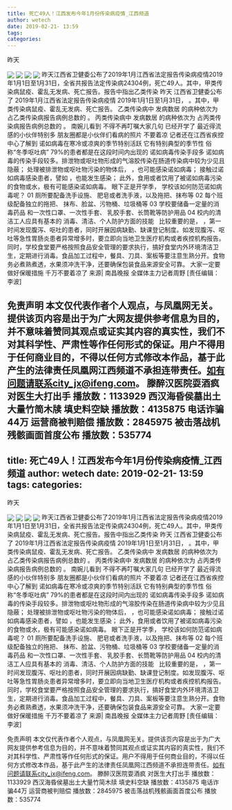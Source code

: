 ```yaml
---
title: 死亡49人！江西发布今年1月份传染病疫情_江西频道
author: wetech
date: 2019-02-21- 13:59
tags: 
categories: 
---
```

昨天
<!-- more -->
                
<img align="center" border="0" src="http://p0.ifengimg.com/fck/2019_08/00073807b99c49b_w1011_h715.jpg" />
                
<img align="center" border="0" src="http://p0.ifengimg.com/fck/2019_08/c2caad51b797005_w1080_h928.jpg" />
            
<img align="center" border="0" src="http://p0.ifengimg.com/fck/2019_08/15462bc37664aab_w1080_h300.jpg" />
<img align="center" border="0" src="http://p2.ifengimg.com/a/2016/0810/204c433878d5cf9size1_w16_h16.png" />
昨天江西省卫健委公布了2019年1月江西省法定报告传染病疫情2019年1月1日至1月31日，全省共报告法定传染病24304例，死亡49人。其中，甲类传染病鼠疫、霍乱无发病、死亡报告。报告中指出乙类传染
昨天
江西省卫健委公布了
2019年1月江西省法定报告传染病疫情
2019年1月1日至1月31日，
。其中，甲类传染病鼠疫、霍乱无发病、死亡报告。
乙类传染病中
发病数居
的病种依次为
占乙类传染病报告病例总数的
。
丙类传染病中
发病数居
的病种依次为
占丙类传染病报告病例总数的
。
南婉儿看到
不得不再叮嘱大家几句
已经开学了
最近得流感的小伙伴特别多
朋友圈都是小伙伴们看病的照片
不要着凉
记者还在江西省疾控中心了解到
诺如病毒在寒冷或凉爽的季节特别活跃
它有特别典型的季节性
俗称“冬季呕吐病”
79%的患者都是在这段时间内出现的
诺如病毒传染手段多
诺如病毒的传染手段较多。排泄物或呕吐物形成的气溶胶传染在肠道传染病中较为少见且隐蔽；
处理被排泄物或呕吐物污染的物体后，
，也可能感染诺如病毒；
接触过诺如病毒感染患者，譬如
，也能发生感染；
此外，食用或者饮用了被诺如病毒污染的食物或水，极有可能感染诺如病毒。
眼下正是开学季，
学校该如何防范诺如病毒呢？
01
厕所要配备洗手设施、
肥皂或者洗手液，以及拖把、抹布等
02
每个班级配备独立的拖把、
抹布、脸盆、污物桶、垃圾桶等
03
学校要储备一定量的消毒药品
和一次性口罩、一次性手套、
乳胶手套、长筒靴等防护用品
04
校内的清洁工人应具有基本的
消毒、清洁、个人防护方面的技能  
比较重要的是，
，第一时间发现腹泻、呕吐的患者，同时开展因病缺勤、缺课登记制度。如发现腹泻、呕吐等急性胃肠炎患者异常增多时，要立即向当地卫生医疗机构或者疾控机构报告。
同时，学校食堂要严格按照食品安全管理的要求执行，搞好食堂内外环境清洁卫生，定期进行消毒。食品加工过程中，餐具、刀具、案板等要注意生熟分开。食物务必煮熟煮透，水果须冲洗干净，还要确保包装食品来源安全可靠。
大家一定要做好保暖措施
千万不要着凉了
来源| 南昌晚报
全媒体主力记者周野
[责任编辑：李波]
            
免责声明
本文仅代表作者个人观点，与凤凰网无关。提供该页内容是出于为广大网友提供参考信息为目的，并不意味着赞同其观点或证实其内容的真实性，我们不对其科学性、严肃性等作任何形式的保证。用户不得用于任何商业目的，不得以任何方式修改本作品，基于此产生的法律责任凤凰网江西频道不承担连带责任。如有问题请联系city_jx@ifeng.com。
滕醉汉医院耍酒疯 对医生大打出手
播放数：1133929
西汉海昏侯墓出土大量竹简木牍 填史料空缺
播放数：4135875
电话诈骗44万 运营商被判赔偿
播放数：2845975
被击落战机残骸画面首度公布
播放数：535774
---
title: 死亡49人！江西发布今年1月份传染病疫情_江西频道
author: wetech
date: 2019-02-21- 13:59
tags: 
categories: 
---
昨天
<!-- more -->
                
<img align="center" border="0" src="http://p0.ifengimg.com/fck/2019_08/00073807b99c49b_w1011_h715.jpg" />
                
<img align="center" border="0" src="http://p0.ifengimg.com/fck/2019_08/c2caad51b797005_w1080_h928.jpg" />
            
<img align="center" border="0" src="http://p0.ifengimg.com/fck/2019_08/15462bc37664aab_w1080_h300.jpg" />
<img align="center" border="0" src="http://p2.ifengimg.com/a/2016/0810/204c433878d5cf9size1_w16_h16.png" />
昨天江西省卫健委公布了2019年1月江西省法定报告传染病疫情2019年1月1日至1月31日，全省共报告法定传染病24304例，死亡49人。其中，甲类传染病鼠疫、霍乱无发病、死亡报告。报告中指出乙类传染
昨天
江西省卫健委公布了
2019年1月江西省法定报告传染病疫情
2019年1月1日至1月31日，
。其中，甲类传染病鼠疫、霍乱无发病、死亡报告。
乙类传染病中
发病数居
的病种依次为
占乙类传染病报告病例总数的
。
丙类传染病中
发病数居
的病种依次为
占丙类传染病报告病例总数的
。
南婉儿看到
不得不再叮嘱大家几句
已经开学了
最近得流感的小伙伴特别多
朋友圈都是小伙伴们看病的照片
不要着凉
记者还在江西省疾控中心了解到
诺如病毒在寒冷或凉爽的季节特别活跃
它有特别典型的季节性
俗称“冬季呕吐病”
79%的患者都是在这段时间内出现的
诺如病毒传染手段多
诺如病毒的传染手段较多。排泄物或呕吐物形成的气溶胶传染在肠道传染病中较为少见且隐蔽；
处理被排泄物或呕吐物污染的物体后，
，也可能感染诺如病毒；
接触过诺如病毒感染患者，譬如
，也能发生感染；
此外，食用或者饮用了被诺如病毒污染的食物或水，极有可能感染诺如病毒。
眼下正是开学季，
学校该如何防范诺如病毒呢？
01
厕所要配备洗手设施、
肥皂或者洗手液，以及拖把、抹布等
02
每个班级配备独立的拖把、
抹布、脸盆、污物桶、垃圾桶等
03
学校要储备一定量的消毒药品
和一次性口罩、一次性手套、
乳胶手套、长筒靴等防护用品
04
校内的清洁工人应具有基本的
消毒、清洁、个人防护方面的技能  
比较重要的是，
，第一时间发现腹泻、呕吐的患者，同时开展因病缺勤、缺课登记制度。如发现腹泻、呕吐等急性胃肠炎患者异常增多时，要立即向当地卫生医疗机构或者疾控机构报告。
同时，学校食堂要严格按照食品安全管理的要求执行，搞好食堂内外环境清洁卫生，定期进行消毒。食品加工过程中，餐具、刀具、案板等要注意生熟分开。食物务必煮熟煮透，水果须冲洗干净，还要确保包装食品来源安全可靠。
大家一定要做好保暖措施
千万不要着凉了
来源| 南昌晚报
全媒体主力记者周野
[责任编辑：李波]
            
免责声明
本文仅代表作者个人观点，与凤凰网无关。提供该页内容是出于为广大网友提供参考信息为目的，并不意味着赞同其观点或证实其内容的真实性，我们不对其科学性、严肃性等作任何形式的保证。用户不得用于任何商业目的，不得以任何方式修改本作品，基于此产生的法律责任凤凰网江西频道不承担连带责任。如有问题请联系city_jx@ifeng.com。
滕醉汉医院耍酒疯 对医生大打出手
播放数：1133929
西汉海昏侯墓出土大量竹简木牍 填史料空缺
播放数：4135875
电话诈骗44万 运营商被判赔偿
播放数：2845975
被击落战机残骸画面首度公布
播放数：535774

